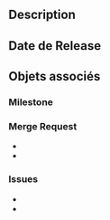 ## Description


## Date de Release


## Objets associés
### Milestone


### Merge Request

-
-

### Issues

- 
- 
